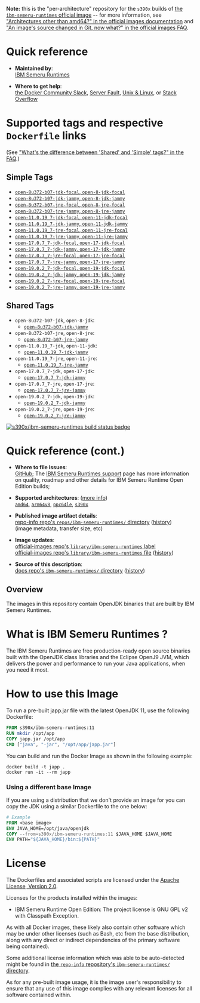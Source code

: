 <!--

********************************************************************************

WARNING:

    DO NOT EDIT "ibm-semeru-runtimes/README.md"

    IT IS AUTO-GENERATED

    (from the other files in "ibm-semeru-runtimes/" combined with a set of templates)

********************************************************************************

-->

**Note:** this is the "per-architecture" repository for the `s390x` builds of [the `ibm-semeru-runtimes` official image](https://hub.docker.com/_/ibm-semeru-runtimes) -- for more information, see ["Architectures other than amd64?" in the official images documentation](https://github.com/docker-library/official-images#architectures-other-than-amd64) and ["An image's source changed in Git, now what?" in the official images FAQ](https://github.com/docker-library/faq#an-images-source-changed-in-git-now-what).

# Quick reference

-	**Maintained by**:  
	[IBM Semeru Runtimes](https://github.com/ibmruntimes/semeru-containers)

-	**Where to get help**:  
	[the Docker Community Slack](https://dockr.ly/comm-slack), [Server Fault](https://serverfault.com/help/on-topic), [Unix & Linux](https://unix.stackexchange.com/help/on-topic), or [Stack Overflow](https://stackoverflow.com/help/on-topic)

# Supported tags and respective `Dockerfile` links

(See ["What's the difference between 'Shared' and 'Simple' tags?" in the FAQ](https://github.com/docker-library/faq#whats-the-difference-between-shared-and-simple-tags).)

## Simple Tags

-	[`open-8u372-b07-jdk-focal`, `open-8-jdk-focal`](https://github.com/ibmruntimes/semeru-containers/blob/3779c8ee30b1d94d34470a170a9ba4e734626a33/8/jdk/ubuntu/focal/Dockerfile.open.releases.full)
-	[`open-8u372-b07-jdk-jammy`, `open-8-jdk-jammy`](https://github.com/ibmruntimes/semeru-containers/blob/3779c8ee30b1d94d34470a170a9ba4e734626a33/8/jdk/ubuntu/jammy/Dockerfile.open.releases.full)
-	[`open-8u372-b07-jre-focal`, `open-8-jre-focal`](https://github.com/ibmruntimes/semeru-containers/blob/3779c8ee30b1d94d34470a170a9ba4e734626a33/8/jre/ubuntu/focal/Dockerfile.open.releases.full)
-	[`open-8u372-b07-jre-jammy`, `open-8-jre-jammy`](https://github.com/ibmruntimes/semeru-containers/blob/3779c8ee30b1d94d34470a170a9ba4e734626a33/8/jre/ubuntu/jammy/Dockerfile.open.releases.full)
-	[`open-11.0.19_7-jdk-focal`, `open-11-jdk-focal`](https://github.com/ibmruntimes/semeru-containers/blob/3779c8ee30b1d94d34470a170a9ba4e734626a33/11/jdk/ubuntu/focal/Dockerfile.open.releases.full)
-	[`open-11.0.19_7-jdk-jammy`, `open-11-jdk-jammy`](https://github.com/ibmruntimes/semeru-containers/blob/3779c8ee30b1d94d34470a170a9ba4e734626a33/11/jdk/ubuntu/jammy/Dockerfile.open.releases.full)
-	[`open-11.0.19_7-jre-focal`, `open-11-jre-focal`](https://github.com/ibmruntimes/semeru-containers/blob/3779c8ee30b1d94d34470a170a9ba4e734626a33/11/jre/ubuntu/focal/Dockerfile.open.releases.full)
-	[`open-11.0.19_7-jre-jammy`, `open-11-jre-jammy`](https://github.com/ibmruntimes/semeru-containers/blob/3779c8ee30b1d94d34470a170a9ba4e734626a33/11/jre/ubuntu/jammy/Dockerfile.open.releases.full)
-	[`open-17.0.7_7-jdk-focal`, `open-17-jdk-focal`](https://github.com/ibmruntimes/semeru-containers/blob/3779c8ee30b1d94d34470a170a9ba4e734626a33/17/jdk/ubuntu/focal/Dockerfile.open.releases.full)
-	[`open-17.0.7_7-jdk-jammy`, `open-17-jdk-jammy`](https://github.com/ibmruntimes/semeru-containers/blob/3779c8ee30b1d94d34470a170a9ba4e734626a33/17/jdk/ubuntu/jammy/Dockerfile.open.releases.full)
-	[`open-17.0.7_7-jre-focal`, `open-17-jre-focal`](https://github.com/ibmruntimes/semeru-containers/blob/3779c8ee30b1d94d34470a170a9ba4e734626a33/17/jre/ubuntu/focal/Dockerfile.open.releases.full)
-	[`open-17.0.7_7-jre-jammy`, `open-17-jre-jammy`](https://github.com/ibmruntimes/semeru-containers/blob/3779c8ee30b1d94d34470a170a9ba4e734626a33/17/jre/ubuntu/jammy/Dockerfile.open.releases.full)
-	[`open-19.0.2_7-jdk-focal`, `open-19-jdk-focal`](https://github.com/ibmruntimes/semeru-containers/blob/3779c8ee30b1d94d34470a170a9ba4e734626a33/19/jdk/ubuntu/focal/Dockerfile.open.releases.full)
-	[`open-19.0.2_7-jdk-jammy`, `open-19-jdk-jammy`](https://github.com/ibmruntimes/semeru-containers/blob/3779c8ee30b1d94d34470a170a9ba4e734626a33/19/jdk/ubuntu/jammy/Dockerfile.open.releases.full)
-	[`open-19.0.2_7-jre-focal`, `open-19-jre-focal`](https://github.com/ibmruntimes/semeru-containers/blob/3779c8ee30b1d94d34470a170a9ba4e734626a33/19/jre/ubuntu/focal/Dockerfile.open.releases.full)
-	[`open-19.0.2_7-jre-jammy`, `open-19-jre-jammy`](https://github.com/ibmruntimes/semeru-containers/blob/3779c8ee30b1d94d34470a170a9ba4e734626a33/19/jre/ubuntu/jammy/Dockerfile.open.releases.full)

## Shared Tags

-	`open-8u372-b07-jdk`, `open-8-jdk`:
	-	[`open-8u372-b07-jdk-jammy`](https://github.com/ibmruntimes/semeru-containers/blob/3779c8ee30b1d94d34470a170a9ba4e734626a33/8/jdk/ubuntu/jammy/Dockerfile.open.releases.full)
-	`open-8u372-b07-jre`, `open-8-jre`:
	-	[`open-8u372-b07-jre-jammy`](https://github.com/ibmruntimes/semeru-containers/blob/3779c8ee30b1d94d34470a170a9ba4e734626a33/8/jre/ubuntu/jammy/Dockerfile.open.releases.full)
-	`open-11.0.19_7-jdk`, `open-11-jdk`:
	-	[`open-11.0.19_7-jdk-jammy`](https://github.com/ibmruntimes/semeru-containers/blob/3779c8ee30b1d94d34470a170a9ba4e734626a33/11/jdk/ubuntu/jammy/Dockerfile.open.releases.full)
-	`open-11.0.19_7-jre`, `open-11-jre`:
	-	[`open-11.0.19_7-jre-jammy`](https://github.com/ibmruntimes/semeru-containers/blob/3779c8ee30b1d94d34470a170a9ba4e734626a33/11/jre/ubuntu/jammy/Dockerfile.open.releases.full)
-	`open-17.0.7_7-jdk`, `open-17-jdk`:
	-	[`open-17.0.7_7-jdk-jammy`](https://github.com/ibmruntimes/semeru-containers/blob/3779c8ee30b1d94d34470a170a9ba4e734626a33/17/jdk/ubuntu/jammy/Dockerfile.open.releases.full)
-	`open-17.0.7_7-jre`, `open-17-jre`:
	-	[`open-17.0.7_7-jre-jammy`](https://github.com/ibmruntimes/semeru-containers/blob/3779c8ee30b1d94d34470a170a9ba4e734626a33/17/jre/ubuntu/jammy/Dockerfile.open.releases.full)
-	`open-19.0.2_7-jdk`, `open-19-jdk`:
	-	[`open-19.0.2_7-jdk-jammy`](https://github.com/ibmruntimes/semeru-containers/blob/3779c8ee30b1d94d34470a170a9ba4e734626a33/19/jdk/ubuntu/jammy/Dockerfile.open.releases.full)
-	`open-19.0.2_7-jre`, `open-19-jre`:
	-	[`open-19.0.2_7-jre-jammy`](https://github.com/ibmruntimes/semeru-containers/blob/3779c8ee30b1d94d34470a170a9ba4e734626a33/19/jre/ubuntu/jammy/Dockerfile.open.releases.full)

[![s390x/ibm-semeru-runtimes build status badge](https://img.shields.io/jenkins/s/https/doi-janky.infosiftr.net/job/multiarch/job/s390x/job/ibm-semeru-runtimes.svg?label=s390x/ibm-semeru-runtimes%20%20build%20job)](https://doi-janky.infosiftr.net/job/multiarch/job/s390x/job/ibm-semeru-runtimes/)

# Quick reference (cont.)

-	**Where to file issues**:  
	[GitHub](https://github.com/ibmruntimes/Semeru-Runtimes/issues); The [IBM Semeru Runtimes support](https://ibm.com/semeru-runtimes) page has more information on quality, roadmap and other details for IBM Semeru Runtime Open Edition builds;

-	**Supported architectures**: ([more info](https://github.com/docker-library/official-images#architectures-other-than-amd64))  
	[`amd64`](https://hub.docker.com/r/amd64/ibm-semeru-runtimes/), [`arm64v8`](https://hub.docker.com/r/arm64v8/ibm-semeru-runtimes/), [`ppc64le`](https://hub.docker.com/r/ppc64le/ibm-semeru-runtimes/), [`s390x`](https://hub.docker.com/r/s390x/ibm-semeru-runtimes/)

-	**Published image artifact details**:  
	[repo-info repo's `repos/ibm-semeru-runtimes/` directory](https://github.com/docker-library/repo-info/blob/master/repos/ibm-semeru-runtimes) ([history](https://github.com/docker-library/repo-info/commits/master/repos/ibm-semeru-runtimes))  
	(image metadata, transfer size, etc)

-	**Image updates**:  
	[official-images repo's `library/ibm-semeru-runtimes` label](https://github.com/docker-library/official-images/issues?q=label%3Alibrary%2Fibm-semeru-runtimes)  
	[official-images repo's `library/ibm-semeru-runtimes` file](https://github.com/docker-library/official-images/blob/master/library/ibm-semeru-runtimes) ([history](https://github.com/docker-library/official-images/commits/master/library/ibm-semeru-runtimes))

-	**Source of this description**:  
	[docs repo's `ibm-semeru-runtimes/` directory](https://github.com/docker-library/docs/tree/master/ibm-semeru-runtimes) ([history](https://github.com/docker-library/docs/commits/master/ibm-semeru-runtimes))

## Overview

The images in this repository contain OpenJDK binaries that are built by IBM Semeru Runtimes.

# What is IBM Semeru Runtimes ?

The IBM Semeru Runtimes are free production-ready open source binaries built with the OpenJDK class libraries and the Eclipse OpenJ9 JVM, which delivers the power and performance to run your Java applications, when you need it most.

# How to use this Image

To run a pre-built japp.jar file with the latest OpenJDK 11, use the following Dockerfile:

```dockerfile
FROM s390x/ibm-semeru-runtimes:11
RUN mkdir /opt/app
COPY japp.jar /opt/app
CMD ["java", "-jar", "/opt/app/japp.jar"]
```

You can build and run the Docker Image as shown in the following example:

```console
docker build -t japp .
docker run -it --rm japp
```

### Using a different base Image

If you are using a distribution that we don't provide an image for you can copy the JDK using a similar Dockerfile to the one below:

```dockerfile
# Example
FROM <base image>
ENV JAVA_HOME=/opt/java/openjdk
COPY --from=s390x/ibm-semeru-runtimes:11 $JAVA_HOME $JAVA_HOME
ENV PATH="${JAVA_HOME}/bin:${PATH}"
```

# License

The Dockerfiles and associated scripts are licensed under the [Apache License, Version 2.0](http://www.apache.org/licenses/LICENSE-2.0.html).

Licenses for the products installed within the images:

-	IBM Semeru Runtime Open Edition: The project license is GNU GPL v2 with Classpath Exception.

As with all Docker images, these likely also contain other software which may be under other licenses (such as Bash, etc from the base distribution, along with any direct or indirect dependencies of the primary software being contained).

Some additional license information which was able to be auto-detected might be found in [the `repo-info` repository's `ibm-semeru-runtimes/` directory](https://github.com/docker-library/repo-info/tree/master/repos/ibm-semeru-runtimes).

As for any pre-built image usage, it is the image user's responsibility to ensure that any use of this image complies with any relevant licenses for all software contained within.
